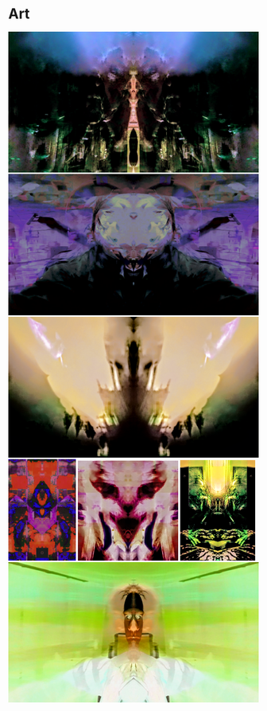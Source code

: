 # Art

<img title="k1" src="https://github.com/lannocc/lannocc/raw/main/art/k1.png">
<img title="k5" src="https://github.com/lannocc/lannocc/raw/main/art/k5.png">
<img title="k12" src="https://github.com/lannocc/lannocc/raw/main/art/k12.png">
<img title="k4" src="https://github.com/lannocc/lannocc/raw/main/art/k4.png" width="27%">
<img title="k3" src="https://github.com/lannocc/lannocc/raw/main/art/k3.png" width="40%">
<img title="k7" src="https://github.com/lannocc/lannocc/raw/main/art/k7.png" width="30%">
<img title="k9" src="https://github.com/lannocc/lannocc/raw/main/art/k9.png">

